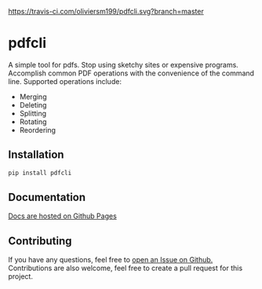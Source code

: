 https://travis-ci.com/oliviersm199/pdfcli.svg?branch=master

# pdfcli

A simple tool for pdfs. Stop using sketchy sites or expensive programs. Accomplish common PDF operations with the 
convenience of the command line. Supported operations include:

* Merging
* Deleting
* Splitting
* Rotating
* Reordering


## Installation

```bash
pip install pdfcli
```

## Documentation
[Docs are hosted on Github Pages](https://oliviersm199.github.io/pdfcli)

## Contributing
If you have any questions, feel free to [open an Issue on Github.](https://github.com/oliviersm199/pdfcli/issues) 
Contributions are also welcome, feel free to create a pull request for this project.
